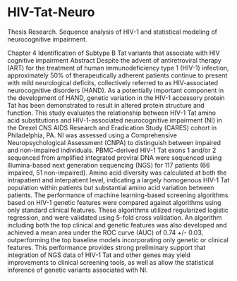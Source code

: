 # HIV-Tat-Neuro
Thesis Research. Sequence analysis of HIV-1 and statistical modeling of neurocognitive impairment.

Chapter 4 
Identification of Subtype B Tat variants that associate with HIV cognitive impairment
Abstract
Despite the advent of antiretroviral therapy (ART) for the treatment of
human immunodeficiency type 1 (HIV-1) infection, approximately 50% of
therapeutically adherent patients continue to present with mild neurological
deficits, collectively referred to as HIV-associated neurocognitive disorders
(HAND). As a potentially important component in the development of HAND,
genetic variation in the HIV-1 accessory protein Tat has been demonstrated to
result in altered protein structure and function. This study evaluates the
relationship between HIV-1 Tat amino acid substitutions and HIV-1-associated
neurocognitive impairment (NI) in the Drexel CNS AIDS Research and
Eradication Study (CARES) cohort in Philadelphia, PA. NI was assessed using a
Comprehensive Neuropsychological Assessment (CNPA) to distinguish between
impaired and non-impaired individuals. PBMC-derived HIV-1 Tat exons 1 and/or
2 sequenced from amplified integrated proviral DNA were sequenced using
Illumina-based next generation sequencing (NGS) for 117 patients (66 impaired,
51 non-impaired). Amino acid diversity was calculated at both the intrapatient
and interpatient level, indicating a largely homogenous HIV-1 Tat population
within patients but substantial amino acid variation between patients. The
performance of machine learning-based screening algorithms based on HIV-1
genetic features were compared against algorithms using only standard clinical
features. These algorithms utilized regularized logistic regression, and were
validated using 5-fold cross validation. An algorithm including both the top clinical
and genetic features was also developed and achieved a mean area under the
ROC curve (AUC) of 0.74 +/- 0.03, outperforming the top baseline models
incorporating only genetic or clinical features. This performance provides strong
preliminary support that integration of NGS data of HIV-1 Tat and other genes
may yield improvements to clinical screening tools, as well as allow the statistical
inference of genetic variants associated with NI.

